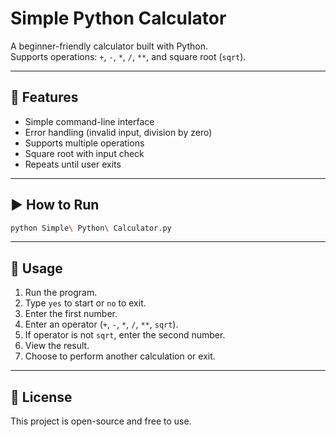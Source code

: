 # Simple Python Calculator

A beginner-friendly calculator built with Python.  
Supports operations: `+`, `-`, `*`, `/`, `**`, and square root (`sqrt`).

---

## 📌 Features

- Simple command-line interface  
- Error handling (invalid input, division by zero)  
- Supports multiple operations  
- Square root with input check  
- Repeats until user exits  

---

## ▶️ How to Run

```bash
python Simple\ Python\ Calculator.py
```

---

## 🚀 Usage

1. Run the program.  
2. Type `yes` to start or `no` to exit.  
3. Enter the first number.  
4. Enter an operator (`+`, `-`, `*`, `/`, `**`, `sqrt`).  
5. If operator is not `sqrt`, enter the second number.  
6. View the result.  
7. Choose to perform another calculation or exit.

---

## 📄 License

This project is open-source and free to use.
